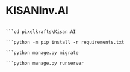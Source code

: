 # KISANInv.AI

 ```

```cd pixelkrafts\Kisan.AI

```python -m pip install -r requirements.txt

```python manage.py migrate

```python manage.py runserver
